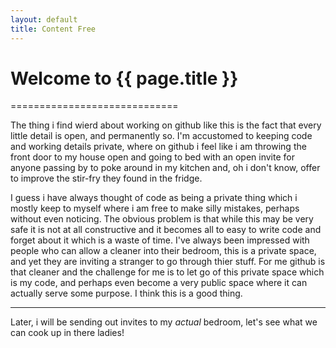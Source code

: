 ```yaml
---
layout: default
title: Content Free
---
```


# Welcome to {{ page.title }}
=============================

The thing i find wierd about working on github like this is the fact that 
every little detail is open, and permanently so. I'm accustomed to keeping
code and working details private, where on github i feel like i am throwing
the front door to my house open and going to bed with an open invite for 
anyone passing by to poke around in my kitchen and, oh i don't know, offer
to improve the stir-fry they found in the fridge. 

I guess i have always thought of code as being a private thing which i
mostly keep to myself where i am free to make silly mistakes, perhaps without
even noticing. The obvious problem is that while this may be very safe it
is not at all constructive and it becomes all to easy to write code and forget
about it which is a waste of time. I've always been impressed with people who
can allow a cleaner into their bedroom, this is a private space, and yet they
are inviting a stranger to go through thier stuff. For me github is that
cleaner and the challenge for me is to let go of this private space which is
my code, and perhaps even become a very public space where it can actually
serve some purpose. I think this is a good thing.

-------
Later, i will be sending out invites to my _actual_ bedroom, let's see what we
can cook up in there ladies!
